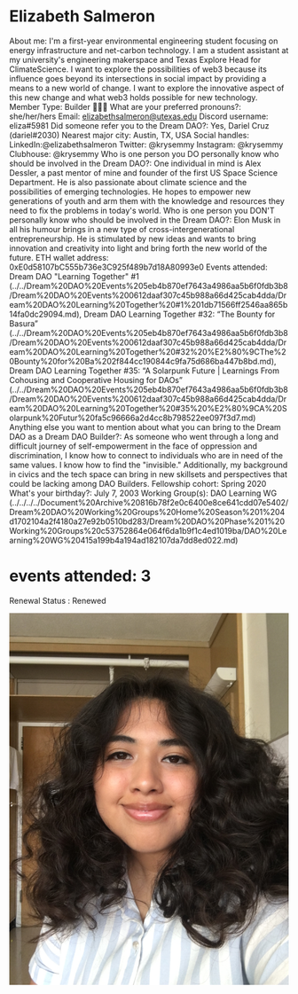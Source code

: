 # Elizabeth Salmeron

About me: I'm a first-year environmental engineering student focusing on energy infrastructure and net-carbon technology. I am a student assistant at my university's engineering makerspace and Texas Explore Head for ClimateScience. I want to explore the possibilities of web3 because its influence goes beyond its intersections in social impact by providing a means to a new world of change. I want to explore the innovative aspect of this new change and what web3 holds possible for new technology. 
Member Type: Builder 👷🏾‍♀️
What are your preferred pronouns?: she/her/hers
Email: elizabethsalmeron@utexas.edu
Discord username: eliza#5981
Did someone refer you to the Dream DAO?: Yes, Dariel Cruz (dariel#2030)
Nearest major city: Austin, TX, USA
Social handles: LinkedIn:@elizabethsalmeron
Twitter: @krysemmy
Instagram: @krysemmy
Clubhouse: @krysemmy
Who is one person you DO personally know who should be involved in the Dream DAO?: One individual in mind is Alex Dessler, a past mentor of mine and founder of the first US Space Science Department. He is also passionate about climate science and the possibilities of emerging technologies. He hopes to empower new generations of youth and arm them with the knowledge and resources they need to fix the problems in today's world. 
Who is one person you DON'T personally know who should be involved in the Dream DAO?: Elon Musk in all his humour brings in a new type of cross-intergenerational entrepreneurship. He is stimulated by new ideas and wants to bring innovation and creativity into light and bring forth the new world of the future. 
ETH wallet address: 0xE0d58107bC555b736e3C925f489b7d18A80993e0
Events attended: Dream DAO "Learning Together" #1 (../../Dream%20DAO%20Events%205eb4b870ef7643a4986aa5b6f0fdb3b8/Dream%20DAO%20Events%200612daaf307c45b988a66d425cab4dda/Dream%20DAO%20Learning%20Together%20#1%201db71566ff2546aa865b14fa0dc29094.md), Dream DAO Learning Together #32: “The Bounty for Basura” (../../Dream%20DAO%20Events%205eb4b870ef7643a4986aa5b6f0fdb3b8/Dream%20DAO%20Events%200612daaf307c45b988a66d425cab4dda/Dream%20DAO%20Learning%20Together%20#32%20%E2%80%9CThe%20Bounty%20for%20Ba%202f844cc190844c9fa75d686ba447b8bd.md), Dream DAO Learning Together #35: “A Solarpunk Future | Learnings From Cohousing and Cooperative Housing for DAOs”  (../../Dream%20DAO%20Events%205eb4b870ef7643a4986aa5b6f0fdb3b8/Dream%20DAO%20Events%200612daaf307c45b988a66d425cab4dda/Dream%20DAO%20Learning%20Together%20#35%20%E2%80%9CA%20Solarpunk%20Futur%20fa5c96666a2d4cc8b798522ee097f3d7.md)
Anything else you want to mention about what you can bring to the Dream DAO as a Dream DAO Builder?: As someone who went through a long and difficult journey of self-empowerment in the face of oppression and discrimination, I know how to connect to individuals who are in need of the same values. I know how to find the "invisible." Additionally, my background in civics and the tech space can bring in new skillsets and perspectives that could be lacking among DAO Builders. 
Fellowship cohort: Spring 2020
What's your birthday?: July 7, 2003
Working Group(s): DAO Learning WG (../../../../Document%20Archive%20816b78f2e0c6400e8ce641cdd07e5402/Dream%20DAO%20Working%20Groups%20Home%20Season%201%204d1702104a2f4180a27e92b0510bd283/Dream%20DAO%20Phase%201%20Working%20Groups%20c53752864e064f6da1b9f1c4ed1019ba/DAO%20Learning%20WG%20415a199b4a194ad182107da7dd8ed022.md)
# events attended: 3
Renewal Status : Renewed

![IMG-0565.JPG](../../Dream%20DAO%20Voting%20Member%20List%201790792012994a419257db8f8a7807ff/%5BS2%5D%20Dream%20DAO%20Founding%20Voting%20Member%20List%202c05a57dde504a87a8ced236cce0b149/Elizabeth%20Salmeron%205ee1a4128c274f048434bfb0788d320e/IMG-0565.jpg)